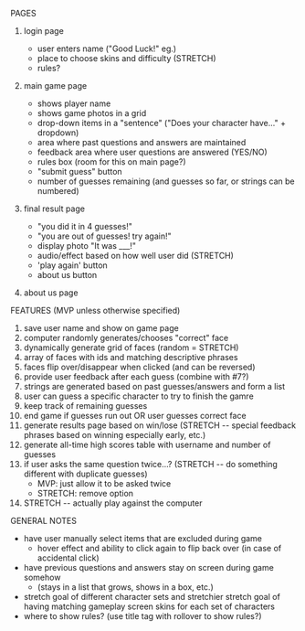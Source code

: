 PAGES

1. login page
    - user enters name ("Good Luck!" eg.)
    - place to choose skins and difficulty (STRETCH)
    - rules?

2. main game page
    - shows player name
    - shows game photos in a grid
    - drop-down items in a "sentence" ("Does your character have..." + dropdown)
    - area where past questions and answers are maintained
    - feedback area where user questions are answered (YES/NO)
    - rules box (room for this on main page?)
    - "submit guess" button
    - number of guesses remaining (and guesses so far, or strings can be numbered)

3. final result page
    - "you did it in 4 guesses!"
    - "you are out of guesses! try again!"
    - display photo "It was ___!"
    - audio/effect based on how well user did (STRETCH)
    - 'play again' button
    - about us button

4. about us page

FEATURES (MVP unless otherwise specified)

1. save user name and show on game page
2. computer randomly generates/chooses "correct" face
3. dynamically generate grid of faces (random = STRETCH)
4. array of faces with ids and matching descriptive phrases
5. faces flip over/disappear when clicked (and can be reversed)
6. provide user feedback after each guess (combine with #7?)
7. strings are generated based on past guesses/answers and form a list
8. user can guess a specific character to try to finish the gamre
9. keep track of remaining guesses
10. end game if guesses run out OR user guesses correct face
11. generate results page based on win/lose (STRETCH -- special feedback phrases based on winning especially early, etc.)
12. generate all-time high scores table with username and number of guesses
13. if user asks the same question twice...? (STRETCH -- do something different with duplicate guesses)
    - MVP: just allow it to be asked twice
    - STRETCH: remove option
14. STRETCH -- actually play against the computer    

GENERAL NOTES

- have user manually select items that are excluded during game
    - hover effect and ability to click again to flip back over (in case of        accidental click)
- have previous questions and answers stay on screen during game somehow
    - (stays in a list that grows, shows in a box, etc.)
- stretch goal of different character sets and stretchier stretch goal of having  matching gameplay screen skins for each set of characters
- where to show rules? (use title tag with rollover to show rules?)